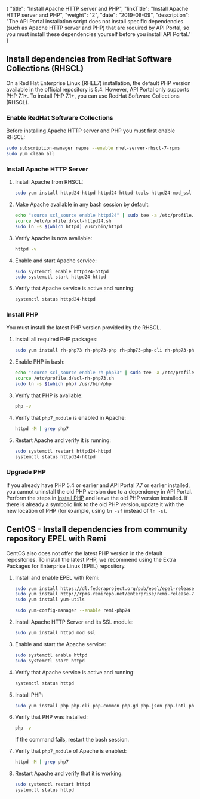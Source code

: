 {
"title": "Install Apache HTTP server and PHP",
  "linkTitle": "Install Apache HTTP server and PHP",
  "weight": "2",
  "date": "2019-08-09",
  "description": "The API Portal installation script does not install specific dependencies (such as Apache HTTP server and PHP) that are required by API Portal, so you must install these dependencies yourself before you install API Portal."
}

## Install dependencies from RedHat Software Collections (RHSCL)

On a Red Hat Enterprise Linux (RHEL7) installation, the default PHP version available in the official repository is 5.4. However, API Portal only supports PHP 7.1+. To install PHP 7.1+, you can use RedHat Software Collections (RHSCL).

### Enable RedHat Software Collections

Before installing Apache HTTP server and PHP you must first enable RHSCL:

```bash
sudo subscription-manager repos --enable rhel-server-rhscl-7-rpms
sudo yum clean all
```

### Install Apache HTTP Server

1. Install Apache from RHSCL:

   ```bash
   sudo yum install httpd24-httpd httpd24-httpd-tools httpd24-mod_ssl
   ```

2. Make Apache available in any bash session by default:

   ```bash
   echo "source scl_source enable httpd24" | sudo tee -a /etc/profile.d/scl-httpd24.sh
   source /etc/profile.d/scl-httpd24.sh
   sudo ln -s $(which httpd) /usr/bin/httpd
   ```

3. Verify Apache is now available:

   ```bash
   httpd -v
   ```

4. Enable and start Apache service:

   ```bash
   sudo systemctl enable httpd24-httpd
   sudo systemctl start httpd24-httpd
   ```

5. Verify that Apache service is active and running:

   ```bash
   systemctl status httpd24-httpd
   ```

### Install PHP

You must install the latest PHP version provided by the RHSCL.

1. Install all required PHP packages:

   ```bash
   sudo yum install rh-php73 rh-php73-php rh-php73-php-cli rh-php73-php-common rh-php73-php-gd rh-php73-php-json rh-php73-php-intl rh-php73-php-mbstring rh-php73-php-mysqlnd rh-php73-php-pdo rh-php73-php-xml rh-php73-php-zip
   ```
2. Enable PHP in bash:

   ```bash
   echo "source scl_source enable rh-php73" | sudo tee -a /etc/profile.d/scl-rh-php73.sh
   source /etc/profile.d/scl-rh-php73.sh
   sudo ln -s $(which php) /usr/bin/php
   ```
3. Verify that PHP is available:

   ```bash
   php -v
   ```
4. Verify that `php7_module` is enabled in Apache:

    ```bash
    httpd -M | grep php7
    ```

5. Restart Apache and verify it is running:

    ```bash
    sudo systemctl restart httpd24-httpd
    systemctl status httpd24-httpd
    ```

### Upgrade PHP

If you already have PHP 5.4 or earlier and API Portal 7.7 or earlier installed, you cannot uninstall the old PHP version due to a dependency in API Portal. Perform the steps in [Install PHP](#install-php) and leave the old PHP version installed. If there is already a symbolic link to the old PHP version, update it with the new location of PHP (for example, using `ln -sf` instead of `ln -s`).

## CentOS - Install dependencies from community repository EPEL with Remi

CentOS also does not offer the latest PHP version in the default repositories. To install the latest PHP, we recommend using the Extra Packages for Enterprise Linux (EPEL) repository.

1. Install and enable EPEL with Remi:

    ```bash
    sudo yum install https://dl.fedoraproject.org/pub/epel/epel-release-latest-7.noarch.rpm
    sudo yum install http://rpms.remirepo.net/enterprise/remi-release-7.rpm
    sudo yum install yum-utils

    sudo yum-config-manager --enable remi-php74
    ```
2. Install Apache HTTP Server and its SSL module:

    ```bash
    sudo yum install httpd mod_ssl
    ```
3. Enable and start the Apache service:

    ```bash
    sudo systemctl enable httpd
    sudo systemctl start httpd
    ```
4. Verify that Apache service is active and running:

   ```bash
   systemctl status httpd
   ```

5. Install PHP:

    ```bash
    sudo yum install php php-cli php-common php-gd php-json php-intl php-mbstring php-mysqlnd php-pdo php-xml php-pecl-zip
    ```

6. Verify that PHP was installed:

    ```bash
    php -v
    ```

    If the command fails, restart the bash session.
7. Verify that `php7_module` of Apache is enabled:

    ```bash
    httpd -M | grep php7
    ```
8. Restart Apache and verify that it is working:

    ```bash
    sudo systemctl restart httpd
    systemctl status httpd
    ```
